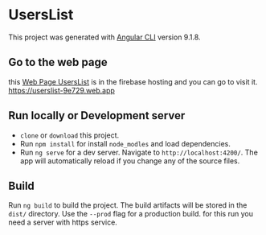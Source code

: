 # UsersList

This project was generated with [Angular CLI](https://github.com/angular/angular-cli) version 9.1.8.

## Go to the web page
this [Web Page UsersList](https://userslist-9e729.web.app) is in the firebase hosting and you can go to visit it.
https://userslist-9e729.web.app


## Run locally or Development server
- `clone` or `download` this project.
- Run `npm install` for install `node_modles` and load dependencies.
- Run `ng serve` for a dev server. Navigate to `http://localhost:4200/`. The app will automatically reload if you change any of the source files.

## Build

Run `ng build` to build the project. The build artifacts will be stored in the `dist/` directory. Use the `--prod` flag for a production build.
for this run you need a server with https service.
